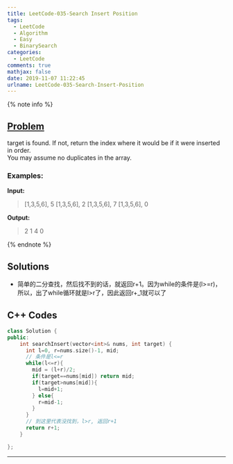 ```yaml
---
title: LeetCode-035-Search Insert Position
tags:
  - LeetCode
  - Algorithm
  - Easy
  - BinarySearch
categories:
  - LeetCode
comments: true
mathjax: false
date: 2019-11-07 11:22:45
urlname: LeetCode-035-Search-Insert-Position
---
```


<meta name="referrer" content="no-referrer" />

{% note info %}
## [Problem](https://leetcode-cn.com/problems/search-insert-position/submissions/)
target is found. If not, return the index where it would be if it were inserted in order.  
You may assume no duplicates in the array.

### Examples:
**Input:**
> [1,3,5,6], 5
> [1,3,5,6], 2
> [1,3,5,6], 7
> [1,3,5,6], 0

**Output:**
> 2
> 1
> 4
> 0

{% endnote %}
<!--more-->

## Solutions
- 简单的二分查找，然后找不到的话，就返回r+1。因为while的条件是(l>=r)，所以，出了while循环就是l>r了，因此返回r+_1就可以了


## C++ Codes

```C++
class Solution {
public:
    int searchInsert(vector<int>& nums, int target) {
      int l=0, r=nums.size()-1, mid;
      // 条件是l<=r
      while(l<=r){
        mid = (l+r)/2;
        if(target==nums[mid]) return mid;
        if(target>nums[mid]){
          l=mid+1;
        } else{
          r=mid-1;
        }
      }
      // 到这里代表没找到，l>r, 返回r+1
      return r+1;
    }

};
```


------
